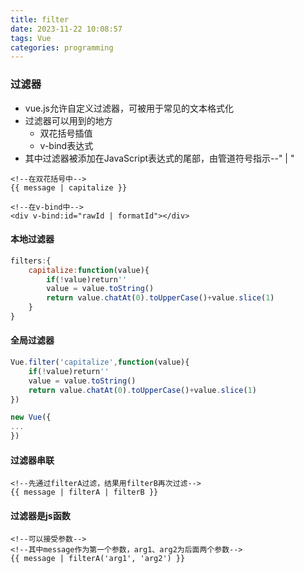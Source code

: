 ```yaml
---
title: filter
date: 2023-11-22 10:08:57
tags: Vue
categories: programming
---
```


### 过滤器
- vue.js允许自定义过滤器，可被用于常见的文本格式化
- 过滤器可以用到的地方
	- 双花括号插值
	- v-bind表达式
- 其中过滤器被添加在JavaScript表达式的尾部，由管道符号指示--" | "

```vue
<!--在双花括号中-->
{{ message | capitalize }}

<!--在v-bind中-->
<div v-bind:id="rawId | formatId"></div>
```

#### 本地过滤器
```js
filters:{
	capitalize:function(value){
		if(!value)return''
		value = value.toString()
		return value.chatAt(0).toUpperCase()+value.slice(1)
	}
}
```

#### 全局过滤器
```js
Vue.filter('capitalize',function(value){
	if(!value)return''
	value = value.toString()
	return value.chatAt(0).toUpperCase()+value.slice(1)
})

new Vue({
...
})
```

#### 过滤器串联
```vue
<!--先通过filterA过滤，结果用filterB再次过滤-->
{{ message | filterA | filterB }}
```

#### 过滤器是js函数
```vue
<!--可以接受参数-->
<!--其中message作为第一个参数，arg1、arg2为后面两个参数-->
{{ message | filterA('arg1', 'arg2') }}
```
